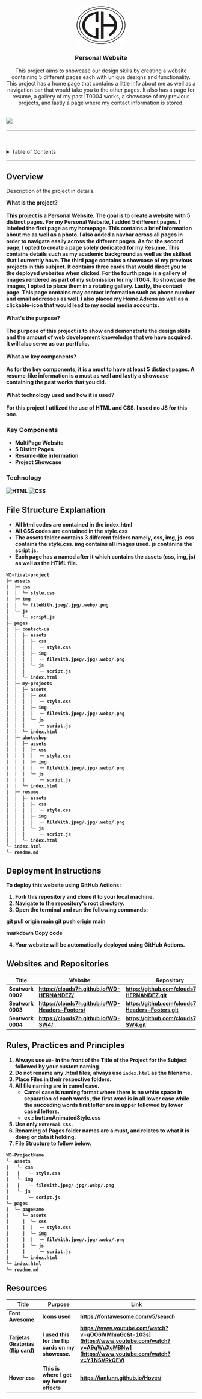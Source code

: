 <a name="readme-top">

<br/>

<br />
<div align="center">
  <a href="https://github.com/zyx-0314/">
  <!-- TODO: If you want to add logo or banner you can add it here -->
    <img src="./assets/img/logo.png" alt="Nyebe" width="130" height="100">
  </a>
<!-- TODO: Change Title to the name of the title of your Project -->
  <h3 align="center">Personal Website</h3>
</div>
<!-- TODO: Make a short description -->
<div align="center">
  This project aims to showcase our design skills by creating a website containing 5 different pages each with unique designs and functionality.
  This project has a home page that contains a little info about me as well as a navigation bar that would take  you to the other pages. It also has a
  page for resume, a gallery of my past IT0004 works, a showcase of my previous projects, and lastly a page where my contact information is stored.
</div>

<br />

<!-- TODO: Change the zyx-0314 into your github username  -->
<!-- TODO: Change the WD-Template-Project into the same name of your folder -->
![](https://visit-counter.vercel.app/counter.png?page=clouds7h/WD-final-project)

---

<br />
<br />

<!-- TODO: If you want to add more layers for your readme -->
<details>
  <summary>Table of Contents</summary>
  <ol>
    <li>
      <a href="#overview">Overview</a>
      <ol>
        <li>
          <a href="#key-components">Key Components</a>
        </li>
        <li>
          <a href="#technology">Technology</a>
        </li>
      </ol>
    </li>
    <li>
      <a href="#file-structure-explanation">File Structure Explanation</a>
    </li>
    <li>
      <a href="#deployment-instructions">Deployment Instructions</a>
    </li>
    <li>
      <a href="#websites-and-repositories">Repositries</a>
    </li>
    <li>
      <a href="#rule,-practices-and-principles">Rules, Practices and Principles</a>
    </li>
    <li>
      <a href="#resources">Resources</a>
    </li>
  </ol>
</details>

---

## Overview

<!-- TODO: To be changed -->
<!-- The following are just sample -->
Description of the project in details.

<b> What is the project? <b> <br><br> This project is a Personal Website. The goal is to create a website with 5 distinct pages. For my Personal Website, I added 5 different pages. I labeled the first page as my homepage. This contains a brief information about me as well as a photo. I also added a navbar across all pages in order to navigate easily across the different pages. As for the second page, I opted to create a page solely dedicated for my Resume. This contains details such as my academic background as well as the skillset that I currently have. The third page contains a showcase of my previous projects in this subject. It contains three cards that would direct you to the deployed websites when clicked. For the fourth page is a gallery of images rendered as part of my submission for my IT004. To showcase the images, I opted to place them in a rotating gallery. Lastly, the contact page. This page contains may contact information such as phone number and email addresses as well. I also placed my Home Adress as well as a clickable-icon that would lead to my social media accounts. <br> <br>
<b>What's the purpose?</b> <br><br> The purpose of this project is to show and demonstrate the design skills and the amount of web development knoweledge that we have acquired. It will also serve as our portfolio. <br><br>
<b>What are key components?</b> <br><br> As for the key components, it is a must to have at least 5 distinct pages. A resume-like information is a must as well and lastly a showcase containing the past works that you did. <br><br>
<b>What technology used and how it is used?</b> <br><br> For this project I utilized the use of HTML and CSS. I used no JS for this one. 

### Key Components
<!-- TODO: List of Key Components -->
- MultiPage Website
- 5 Distint Pages
- Resume-like information
- Project Showcase

### Technology
<!-- TODO: List of Technology Used -->
![HTML](https://img.shields.io/badge/HTML-E34F26?style=for-the-badge&logo=html5&logoColor=white)
![CSS](https://img.shields.io/badge/CSS-1572B6?style=for-the-badge&logo=css3&logoColor=white)


## File Structure Explanation
- All html codes are contained in the index.html
- All CSS codes are contained in the style.css
- The assets folder contains 3 different folders namely, css, img, js. css contains the style.css. img contains all images used. js contanins the script.js.
- Each page has a named after it which contains the assets (css, img, js) as well as the HTML file.

```
WD-final-project
├─ assets
│  ├─ css
│  │  └─ style.css
│  ├─ img
│  │  └─ fileWith.jpeg/.jpg/.webp/.png
│  └─ js
│     └─ script.js
├─ pages
│  ├─ contact-us
│  │  ├─ assets
│  │  │  ├─ css
│  │  │  │  └─ style.css
│  │  │  ├─ img
│  │  │  │  └─ fileWith.jpeg/.jpg/.webp/.png
│  │  │  └─ js
│  │  │     └─ script.js
│  │  └─ index.html
│  ├─ my-projects
│  │  ├─ assets
│  │  │  ├─ css
│  │  │  │  └─ style.css
│  │  │  ├─ img
│  │  │  │  └─ fileWith.jpeg/.jpg/.webp/.png
│  │  │  └─ js
│  │  │     └─ script.js
│  │  └─ index.html
│  ├─ photoshop
│  │  ├─ assets
│  │  │  ├─ css
│  │  │  │  └─ style.css
│  │  │  ├─ img
│  │  │  │  └─ fileWith.jpeg/.jpg/.webp/.png
│  │  │  └─ js
│  │  │     └─ script.js
│  │  └─ index.html
│  ├─ resume
│  │  ├─ assets
│  │  │  ├─ css
│  │  │  │  └─ style.css
│  │  │  ├─ img
│  │  │  │  └─ fileWith.jpeg/.jpg/.webp/.png
│  │  │  └─ js
│  │  │     └─ script.js
│  │  └─ index.html
└─ index.html
└─ readme.md
```
## Deployment Instructions

To deploy this website using GitHub Actions:

1. Fork this repository and clone it to your local machine.
2. Navigate to the repository's root directory.
3. Open the terminal and run the following commands:
   
git pull origin main
git push origin main

markdown
Copy code

4. Your website will be automatically deployed using GitHub Actions.

## Websites and Repositories 

| Title | Website | Repository |
|-------|---------|------|
| Seatwork 0002 | https://clouds7h.github.io/WD-HERNANDEZ/ | https://github.com/clouds7h/WD-HERNANDEZ.git |
| Seatwork 0003 | https://clouds7h.github.io/WD-Headers-Footers/ | https://github.com/clouds7h/WD-Headers-Footers.git |
| Seatwork 0004 | https://clouds7h.github.io/WD-SW4/ | https://github.com/clouds7h/WD-SW4.git |
 

## Rules, Practices and Principles
1. Always use `WD-` in the front of the Title of the Project for the Subject followed by your custom naming.
2. Do not rename any .html files; always use `index.html` as the filename.
3. Place Files in their respective folders.
4. All file naming are in camel case.
   - Camel case is naming format where there is no white space in separation of each words, the first word is in all lower case while the succeding words first letter are in upper followed by lower cased letters.
   - ex.: buttonAnimatedStyle.css
5. Use only `External CSS`.
6. Renaming of Pages folder names are a must, and relates to what it is doing or data it holding.
7. File Structure to follow below.

```
WD-ProjectName
└─ assets
|   └─ css
|   |   └─ style.css
|   └─ img
|   |   └─ fileWith.jpeg/.jpg/.webp/.png
|   └─ js
|       └─ script.js
└─ pages
|  └─ pageName
|     └─ assets
|     |  └─ css
|     |  |  └─ style.css
|     |  └─ img
|     |  |  └─ fileWith.jpeg/.jpg/.webp/.png
|     |  └─ js
|     |     └─ script.js
|     └─ index.html
└─ index.html
└─ readme.md
```

## Resources

<!-- TODO: Add References -->
| Title | Purpose | Link |
|-------|---------|------|
| Font Awesome | Icons used | https://fontawesome.com/v5/search |
| Tarjetas Giratorias (flip card) | I used this for the flip cards on my showcase. | https://www.youtube.com/watch?v=qOO6lVMhmGc&t=103s](https://www.youtube.com/watch?v=A9qWuXcMBNw](https://www.youtube.com/watch?v=Y1NSVRkQEVI |
| Hover.css | This is where I got my hover effects | https://ianlunn.github.io/Hover/ |

